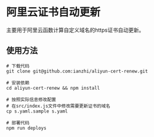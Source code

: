 # 阿里云证书自动更新

主要用于阿里云函数计算自定义域名的https证书自动更新。

## 使用方法

```shell
# 下载代码
git clone git@github.com:ianzhi/aliyun-cert-renew.git

# 安装依赖
cd aliyun-cert-renew && npm install

# 按照实际信息修改配置
# 在src/index.js文件中修改需要更新证书的域名
cp s.yaml.sample s.yaml

# 部署代码
npm run deploys
```